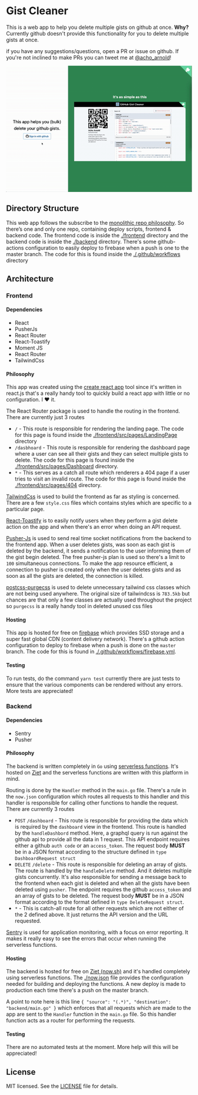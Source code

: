 # Gist Cleaner

This is a web app to help you delete multiple gists on github at once. **Why?** Currently github doesn't provide this functionality for you to delete multiple gists at once.

if you have any suggestions/questions, open a PR or issue on github. If you're not inclined to make PRs you can tweet me at [@acho_arnold](https://twitter.com/acho_arnold)!

![](./frontend/public/workflow.gif)

## Directory Structure

This web app follows the subscribe to the [monolithic repo philosophy](https://danluu.com/monorepo/). So there’s one and only one repo, containing deploy scripts, frontend & backend code. The frontend code is inside the [./frontend](./frontend) directory and the backend code is inside the [./backend](./backend) directory. There's some github-actions configuration to easily deploy to firebase when a push is one to the master branch. The code for this is found inside the [./.github/workflows](./.github/workflows) directory

## Architecture

### Frontend

#### Dependencies

- React
- PusherJs
- React Router
- React-Toastify
- Moment JS
- React Router
- TailwindCss

#### Philosophy

This app was created using the [create react app](https://github.com/facebook/create-react-app) tool since it's written in react.js that's a really handy tool to quickly build a react app with little or no configuration. I ❤️ it.

The React Router package is used to handle the routing in the frontend. There are currently just 3 routes

- `/` - This route is responsible for rendering the landing page. The code for this page is found inside the [./frontend/src/pages/LandingPage](./frontend/src/pages/LandingPage) directory 
- `/dasbhoard` - This route is responsible for rendering the dashboard page where a user can see all their gists and they can select multiple gists to delete. The code for this page is found inside the [./frontend/src/pages/Dashboard](./frontend/src/pages/Dashboard) directory.
- `*` - This serves as a catch all route which renderers a 404 page if a user tries to visit an invalid route. The code for this page is found inside the [./frontend/src/pages/404](./frontend/src/pages/404) directory.


[TailwindCss](https://tailwindcss.com/) is used to build the frontend as far as styling is concerned. There are a few `style.css` files which contains styles which are specific to a particular page. 

[React-Toastify](https://github.com/fkhadra/react-toastify) is to easily notify users when they perform a gist delete action on the app and when there's an error when doing an API request.


[Pusher-Js](https://github.com/pusher/pusher-js) is used to send real time socket notifications from the backend to the frontend app. When a user deletes gists, was soon as each gist is deleted by the backend, it sends a notification to the user informing them of the gist begin deleted. The free pusher-js plan is used so there's a limit to `100` simultaneous connections. To make the app resource efficient, a connection to pusher is created only when the user deletes gists and as soon as all the gists are deleted, the connection is killed.

[postcss-purgecss](https://github.com/FullHuman/purgecss) is used to delete unnecessary tailwind css classes which are not being used anywhere. The original size of tailwindcss is `783.5kb` but chances are that only a few classes are actually used throughout the project so `purgecss` is a really handy tool in deleted unused css files

#### Hosting

This app is hosted for free on [firebase](https://firebase.google.com/) which provides SSD storage and a super fast global CDN (content delivery network). There's a github action configuration to deploy to firebase when a push is done on the `master` branch. The code for this is found in [./.github/workflows/firebase.yml](./.github/workflows/firebase.yml).

#### Testing 

To run tests, do the command `yarn test` currently there are just tests to ensure that the various components can be rendered without any errors. More tests are appreciated!

### Backend

#### Dependencies

- Sentry
- Pusher

#### Philosophy

The backend is written completely in `Go` using [serverless functions](https://zeit.co/docs/v2/serverless-functions/introduction/). It's hosted on [Ziet](https://zeit.co) and the serverless functions are written with this platform in mind.

Routing is done by the `Handler` method in the `main.go` file. There's a rule in the `now.json` configuration which routes all requests to this handler and this handler is responsible for calling other functions to handle the request. There are currently 3 routes

- `POST` `/dashboard` - This route is responsible for providing the data which is required by the `dashboard` view in the frontend. This route is handled by the `handleDashbord` method. Here, a graphql query is run against the github api to provide all the data in 1 request. This API endpoint requires either a github `auth code` or an  `access_token`. The request body **MUST** be in a JSON format according to the structure defined in `type DashboardRequest struct`
- `DELETE` `/delete` - This route is responsible for deleting an array of gists. The route is handled by the `handleDelete` method. And it deletes multiple gists concurrently. It's also responsible for sending a message back to the frontend when each gist is deleted and when all the gists have been deleted using `pusher`. The endpoint requires the github `access_token` and an array of gists to be deleted. The request body **MUST** be in a JSON format according to the format defined in `type DeleteRequest struct`.
- `*` - This is catch-all route for all other requests which are not either of the 2 defined above. It just returns the API version and the URL requested.

[Sentry](https://sentry.io) is used for application monitoring, with a focus on error reporting. It makes it really easy to see the errors that occur when running the serverless functions.


#### Hosting

The backend is hosted for free on [Ziet (now.sh)](https://zeit.co) and it's handled completely using serverless functions. The [./now.json](./now.json) file provides the configuration needed for building and deploying the functions. A new deploy is made to production each time there's a push on the master branch.

A point to note here is this line `{ "source": "(.*)", "destination": "backend/main.go" }` which enforces that all requests which are made to the app are sent to the `Handler` function in the `main.go` file. So this handler function acts as a router for performing the requests.

#### Testing 

There are no automated tests at the moment. More help will this will be appreciated! 

## License

MIT licensed. See the [LICENSE](./LICENSE) file for details.